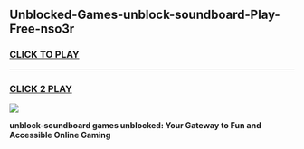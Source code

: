 
## Unblocked-Games-unblock-soundboard-Play-Free-nso3r
<h3>
<a href="https://premium76.site?title=unblock-soundboard&ref=18A1">CLICK TO PLAY</a></h3>
<hr>

<h3>
<a href="https://premium76.site?title=unblock-soundboard&ref=18A1">CLICK 2 PLAY</a>
  
</h3>

<a href="https://premium76.site?title=unblock-soundboard&ref=18A1"><img src="https://clearcache.store/games.png"></a>


**unblock-soundboard games unblocked: Your Gateway to Fun and Accessible Online Gaming**
